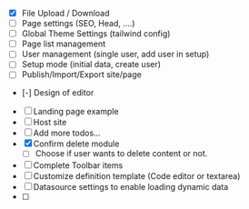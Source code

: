 - [x] File Upload / Download
- [ ] Page settings (SEO, Head, ....)
- [ ] Global Theme Settings (tailwind config)
- [ ] Page list management
- [ ] User management (single user, add user in setup)
- [ ] Setup mode (initial data, create user)
- [ ] Publish/Import/Export site/page
- [-] Design of editor
- [ ] Landing page example
- [ ] Host site
- [ ] Add more todos...
- [x] Confirm delete module
    - [ ] Choose if user wants to delete content or not.
- [ ] Complete Toolbar items
- [ ] Customize definition template (Code editor or textarea)
- [ ] Datasource settings to enable loading dynamic data
- [ ] 